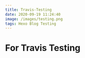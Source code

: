 ```yaml
---
title: Travis-Testing
date: 2020-09-19 11:24:40
image: /images/testing.png
tags: Hexo Blog Testing
---
```


# For Travis Testing
